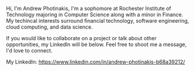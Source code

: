 Hi, I'm Andrew Photinakis, I'm a sophomore at Rochester Institute of Technology majoring in Computer Science along with a minor in Finance. My techincal interests surround financial technology, software engineering, cloud computing, and data science. 

If you would like to collaborate on a project or talk about other opportunities, my LinkedIn will be below. Feel free to shoot me a message, I'd love to connect. 

My LinkedIn: https://www.linkedin.com/in/andrew-photinakis-b68a39212/

